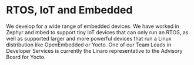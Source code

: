 # RTOS, IoT and Embedded 

We develop for a wide range of embedded devices. 
We have worked in Zephyr and mbed to support tiny IoT devices that can only run an RTOS, as well as supported larger and more powerful devices that run a Linux distribution like OpenEmbedded or Yocto.  One of our Team Leads in Developer Services is currently the Linaro representative to the Advisory Board for Yocto.
